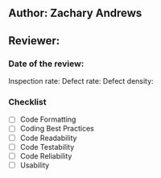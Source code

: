 ## Author: Zachary Andrews
## Reviewer:
### Date of the review:
Inspection rate:
Defect rate:
Defect density:
### Checklist
-[ ] Code Formatting
-[ ] Coding Best Practices
-[ ] Code Readability
-[ ] Code Testability
-[ ] Code Reliability
-[ ] Usability
